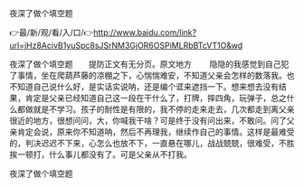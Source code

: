 夜深了做个填空题

👉最/新/观/看/入/口/👉http://www.baidu.com/link?url=jHz8AcivB1yuSpc8sJSrNM3GjOR6OSPiMLRbBTcVT1O&wd

夜深了做个填空题　　提防正文有无分页。原文地方
　　隐隐的我感觉到自己犯了事情，坐在爬葫芦藤的凉棚之下，心惴惴难安，不知道父亲会怎样的数落我。也不知道自己说什么好，是实话实说呐，还是编个诓来遮挡一下。想来想去没有结果，肯定是父亲已经知道自己这一段在干什么了，打牌，摔四角，玩弹子，总之什么都做就是不学习。孩子的耐性是有限的，我不停的走来走去，几次都走到离父亲很近的地方，很想问问，大，你喊我干啥？可是终于没有问出来，不敢问。问了父亲肯定会说，原来你不知道呐，然后不再理我，继续作自己的事情。这样是最难受的，判决迟迟不下来，心怎么也放不下，一直悬在哪儿，战战兢兢，很难受，不胜挨一顿打，什么事儿都没有了。可是父亲从不打我。


夜深了做个填空题
